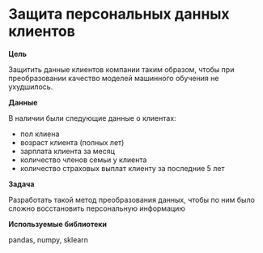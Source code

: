 # Защита персональных данных клиентов

**Цель**

Защитить данные клиентов компании таким образом, чтобы при преобразовании качество моделей машинного обучения не ухудшилось.

**Данные**

В наличии были следующие данные о клиентах:
- пол клиена
- возраст клиента (полных лет)
- зарплата клиента за месяц
- количество членов семьи у клиента
- количество страховых выплат клиенту за последние 5 лет

**Задача**

Разработать такой метод преобразования данных, чтобы по ним было сложно восстановить персональную информацию 

**Используемые библиотеки**

pandas, numpy, sklearn

